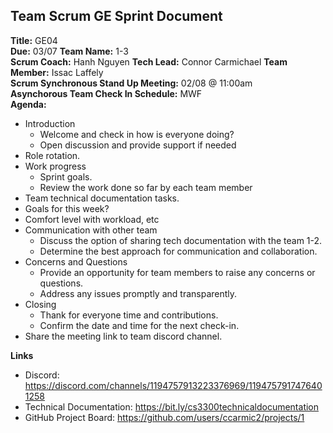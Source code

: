 ## Team Scrum GE Sprint Document
**Title:** GE04  
**Due:** 03/07 
**Team Name:** 1-3  
**Scrum Coach:** Hanh Nguyen
**Tech Lead:** Connor Carmichael
**Team Member:** Issac Laffely  
**Scrum Synchronous Stand Up Meeting:** 02/08 @ 11:00am  
**Asynchorous Team Check In Schedule:** MWF  
**Agenda:**  
- Introduction 
    - Welcome and check in how is everyone doing?
    - Open discussion and provide support if needed
- Role rotation. 
- Work progress
    - Sprint goals.
    - Review the work done so far by each team member
- Team technical documentation tasks.  
- Goals for this week?  
- Comfort level with workload, etc      
- Communication with other team
    - Discuss the option of sharing tech documentation with the team 1-2.
    - Determine the best approach for communication and collaboration.
- Concerns and Questions
    - Provide an opportunity for team members to raise any concerns or questions.
    - Address any issues promptly and transparently.
- Closing
    - Thank  for everyone time and contributions.
    - Confirm the date and time for the next check-in.
- Share the meeting link to team discord channel.
  
  
  
**Links**
- Discord: https://discord.com/channels/1194757913223376969/1194757917476401258
- Technical Documentation: https://bit.ly/cs3300technicaldocumentation
- GitHub Project Board: https://github.com/users/ccarmic2/projects/1
